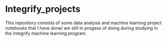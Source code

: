 # Integrify_projects

This repository consists of some data analysis and machine learning project notebooks that I have done/ am still in progess of doing during studying in the Integrify machine learning program.
